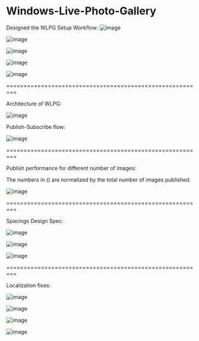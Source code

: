 # Windows-Live-Photo-Gallery
 
Designed the WLPG Setup Workflow:
![image](https://user-images.githubusercontent.com/17112412/208660673-505c3e27-cd6e-421e-8803-75814db1175f.png)

![image](https://user-images.githubusercontent.com/17112412/208660325-611e7ae5-2592-4c9a-8da5-2d69d63f5fa2.png)

![image](https://user-images.githubusercontent.com/17112412/208660128-3df751d1-8a90-4a73-9b0c-3d7a6e6f8cc2.png)

![image](https://user-images.githubusercontent.com/17112412/208660225-3157beea-996c-44aa-9da3-544213a5f1ac.png)

![image](https://user-images.githubusercontent.com/17112412/208660252-fb5be146-8a10-4119-87f1-63287d2923af.png)


=========================================================

Architecture of WLPG:

![image](https://user-images.githubusercontent.com/17112412/208661496-16645bc1-5f62-40ea-b23d-52763b678872.png)


Publish-Subscribe flow:

![image](https://user-images.githubusercontent.com/17112412/208661658-7962d0d0-3d83-4533-9a56-127e41ed69fa.png)


=========================================================

Publish performance for different number of images:

The numbers in () are normalized by the total number of images published.

![image](https://user-images.githubusercontent.com/17112412/208659353-84c559a2-3c2e-4c73-9da2-218dba9927fc.png)

=========================================================

Spacings Design Spec:

![image](https://user-images.githubusercontent.com/17112412/208659476-3bec248b-7f55-45ad-9055-702787bc4d8c.png)

![image](https://user-images.githubusercontent.com/17112412/208659509-45708760-9e84-45c7-b8d3-c2756a02a145.png)

![image](https://user-images.githubusercontent.com/17112412/208659538-c2c02d8b-c6f5-49af-ae45-54915130cddb.png)


=========================================================

Localization fixes:

![image](https://user-images.githubusercontent.com/17112412/208659929-f171a429-983a-4ed3-9986-970a2ff70087.png)

![image](https://user-images.githubusercontent.com/17112412/208659610-25af3aa8-f454-43a9-b498-ac8d748dae93.png)

![image](https://user-images.githubusercontent.com/17112412/208659850-ac46a7ce-dbac-4342-824f-756e5ef751b8.png)

![image](https://user-images.githubusercontent.com/17112412/208659884-ca8c05d9-e84d-4d95-ae0a-a0fe9beaf013.png)



